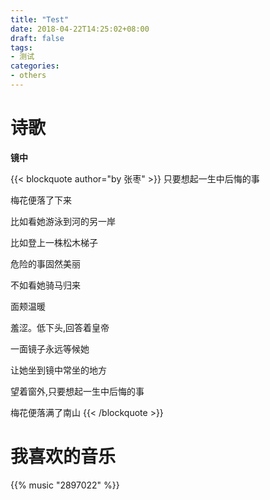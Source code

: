 ```yaml
---
title: "Test"
date: 2018-04-22T14:25:02+08:00
draft: false
tags:
- 测试
categories:
- others
---
```


# 诗歌

**镜中**

{{< blockquote author="by 张枣" >}}
只要想起一生中后悔的事

梅花便落了下来

比如看她游泳到河的另一岸

比如登上一株松木梯子

危险的事固然美丽

不如看她骑马归来 

面颊温暖

羞涩。低下头,回答着皇帝 

一面镜子永远等候她

让她坐到镜中常坐的地方 

望着窗外,只要想起一生中后悔的事 

梅花便落满了南山
{{< /blockquote >}}


# 我喜欢的音乐

{{% music "2897022" %}}